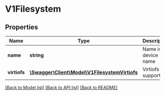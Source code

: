 # V1Filesystem

## Properties
Name | Type | Description | Notes
------------ | ------------- | ------------- | -------------
**name** | **string** | Name is the device name | 
**virtiofs** | [**\Swagger\Client\Model\V1FilesystemVirtiofs**](V1FilesystemVirtiofs.md) | Virtiofs is supported | 

[[Back to Model list]](../README.md#documentation-for-models) [[Back to API list]](../README.md#documentation-for-api-endpoints) [[Back to README]](../README.md)


